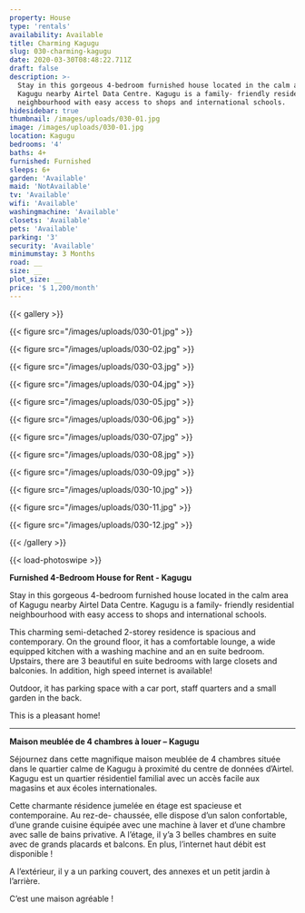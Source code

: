 ```yaml
---
property: House
type: 'rentals'
availability: Available
title: Charming Kagugu
slug: 030-charming-kagugu
date: 2020-03-30T08:48:22.711Z
draft: false
description: >-
  Stay in this gorgeous 4-bedroom furnished house located in the calm area of
  Kagugu nearby Airtel Data Centre. Kagugu is a family- friendly residential
  neighbourhood with easy access to shops and international schools.
hidesidebar: true
thumbnail: /images/uploads/030-01.jpg
image: /images/uploads/030-01.jpg
location: Kagugu
bedrooms: '4'
baths: 4+
furnished: Furnished
sleeps: 6+
garden: 'Available'
maid: 'NotAvailable'
tv: 'Available'
wifi: 'Available'
washingmachine: 'Available'
closets: 'Available'
pets: 'Available'
parking: '3'
security: 'Available'
minimumstay: 3 Months
road: __
size: __
plot_size: __
price: '$ 1,200/month'
---
```


{{< gallery >}}

{{< figure src="/images/uploads/030-01.jpg" >}}

{{< figure src="/images/uploads/030-02.jpg" >}}

{{< figure src="/images/uploads/030-03.jpg" >}}

{{< figure src="/images/uploads/030-04.jpg" >}}

{{< figure src="/images/uploads/030-05.jpg" >}}

{{< figure src="/images/uploads/030-06.jpg" >}}

{{< figure src="/images/uploads/030-07.jpg" >}}

{{< figure src="/images/uploads/030-08.jpg" >}}

{{< figure src="/images/uploads/030-09.jpg" >}}

{{< figure src="/images/uploads/030-10.jpg" >}}

{{< figure src="/images/uploads/030-11.jpg" >}}

{{< figure src="/images/uploads/030-12.jpg" >}}

{{< /gallery >}}

{{< load-photoswipe >}}

**Furnished 4-Bedroom House for Rent - Kagugu**

Stay in this gorgeous 4-bedroom furnished house located in the calm area of Kagugu nearby Airtel Data Centre. Kagugu is a family- friendly residential neighbourhood with easy access to shops and international schools.

This charming semi-detached 2-storey residence is spacious and contemporary. On the ground floor, it has a comfortable lounge, a wide equipped kitchen with a washing machine and an en suite bedroom. Upstairs, there are 3 beautiful en suite bedrooms with large closets and balconies. In addition, high speed internet is available!

Outdoor, it has parking space with a car port, staff quarters and a small garden in the back.

This is a pleasant home!

---

**Maison meublée de 4 chambres à louer – Kagugu**

Séjournez dans cette magnifique maison meublée de 4 chambres située dans le quartier calme de Kagugu à proximité du centre de données d’Airtel. Kagugu est un quartier résidentiel familial avec un accès facile aux magasins et aux écoles internationales.

Cette charmante résidence jumelée en étage est spacieuse et contemporaine. Au rez-de- chaussée, elle dispose d’un salon confortable, d’une grande cuisine équipée avec une machine à laver et d’une chambre avec salle de bains privative. A l’étage, il y’a 3 belles chambres en suite avec de grands placards et balcons. En plus, l’internet haut débit est disponible !

A l’extérieur, il y a un parking couvert, des annexes et un petit jardin à l’arrière.

C’est une maison agréable !
